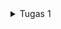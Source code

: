 <details>
<summary>Tugas 1</summary>

<h1>1. Apa perbedaan utama antara stateless dan stateful widget dalam konteks pengembangan aplikasi Flutter?</h1>
StatelessWidget dan StatefulWidget memiliki perbedaan utama dalam hal manajemen state atau kondisi dari widget tersebut:

a. Stateless Widget: 
- Stateless widget merupakan widget yang statis.
- Widget yang dibuat tidak dapat berubah sepanjang waktu.
- Konfigurasi yang dimuat didalamnya telah diinisiasi di awal.
- Stateless widget digunakan ketika menampilkan data yang tidak perlu adanya perubahan nilai.

b. Stateful Widget: 
- Stateful widget merupakan widget yang dinamis.
- Widget yang dibuat dapat diperbaharui kapanpun.
- Stateful widget dapat mengubah atau mengupdate tampilan, menambah widget lainnya, mengubah nilai variabel, icon, warna, dan lain-lain.

<h1>2. Sebutkan seluruh widget yang kamu gunakan untuk menyelesaikan tugas ini dan jelaskan fungsinya masing-masing.</h1>
Berikut adalah widget-widget yang saya gunakan:

- MyApp: Widget root dari aplikasi Flutter yang mengembalikan sebuah MaterialApp yang menyediakan fitur-fitur dasar dari Material Design, seperti tema, navigasi, dan gesture.
- MyHomePage: Widget halaman utama dari aplikasi yang mengembalikan sebuah Scaffold yang menyediakan struktur layout dasar untuk aplikasi, seperti app bar, body, dan floating action button.
- SingleChildScrollView: Widget yang menyediakan kemampuan untuk melakukan scroll pada konten yang melebihi ukuran layar.
- Column: Widget yang menampilkan widget-widget lainnya secara vertikal. Widget ini digunakan untuk menampilkan judul dan grid layout.
- Padding: Widget yang memberikan jarak antara widget dengan widget lainnya. Widget ini digunakan untuk memberikan jarak antara tepi layar dengan konten dan antara judul dengan grid layout.
- Text: Widget yang menampilkan teks dengan atribut seperti alignment, style, dan font. Widget ini digunakan untuk menampilkan judul.
- GridView.count: Widget yang menampilkan widget-widget lainnya dalam bentuk grid dengan jumlah kolom yang ditentukan. Widget ini digunakan untuk menampilkan tiga tombol sederhana dengan ikon dan teks.
- ShopCard: Widget yang menampilkan sebuah Material dengan InkWell dan Container. Widget ini digunakan untuk menampilkan setiap item pada grid layout dengan warna, ikon, dan teks yang sesuai.
- Material: Widget yang memberikan efek visual Material Design pada widget lainnya, seperti elevasi, warna, dan bentuk. Widget ini digunakan untuk memberikan warna pada setiap item pada grid layout.
- InkWell: Widget yang memberikan efek visual dan gesture pada widget lainnya, seperti splash dan highlight untuk memberikan respons ketika setiap item pada grid layout ditekan.
- Container: Widget yang menyediakan berbagai kemampuan untuk mengatur widget lainnya, seperti padding, alignment, dan decoration. Widget ini digunakan untuk menampilkan ikon dan teks pada setiap item pada grid layout.
- Center: Widget yang menempatkan widget lainnya di tengah-tengah. Widget ini digunakan untuk menempatkan Column yang berisi ikon dan teks pada setiap item pada grid layout.
- Icon: Widget yang menampilkan ikon dengan berbagai atribut, seperti warna, ukuran, dan jenis. Widget ini digunakan untuk menampilkan ikon pada setiap item pada grid layout.

<h1>3. Jelaskan bagaimana cara kamu mengimplementasikan checklist di atas secara step-by-step (bukan hanya sekadar mengikuti tutorial)</h1>

- Membuat direktori traveliomob untuk menyimpan proyek flutter yang akan saya buat. Setelah itu mengenerate proyek flutter baru dengan nama traveliomob dengan command flutter create traveliomob

- Membuat file baru bernama menu.dart pada traveliomob/lib dan melakukan import package import 'package:flutter/material.dart';

- Dari file main.dart, pindahkan class MyHomePage dan class _MyHomePageState ke file menu.dart. Lalu pada file menu.dart saya melakukan import import 'package:traveliomob/menu.dart';

- Setelah itu pada menu.dart saya mengubah sifat widget halaman dari stateful menjadi stateless dan menambahkan widget-widget seperti teks dan card sebagai berikut:

import 'package:flutter/material.dart';

class MyHomePage extends StatelessWidget {
    MyHomePage({Key? key}) : super(key: key);

    final List<ShopItem> items = [
        ShopItem("Lihat Item", Icons.checklist, Colors.cyan),
        ShopItem("Tambah Item", Icons.add_shopping_cart, Colors.blueGrey),
        ShopItem("Logout", Icons.logout, Colors.cyan),
    ];

    @override
    Widget build(BuildContext context) {
        return Scaffold(
          appBar: AppBar(
            title: const Text(
              'Traveliomob',
            ),
          ),
          body: SingleChildScrollView(
            // Widget wrapper yang dapat discroll
            child: Padding(
              padding: const EdgeInsets.all(10.0), // Set padding dari halaman
              child: Column(
                // Widget untuk menampilkan children secara vertikal
                children: <Widget>[
                  const Padding(
                    padding: EdgeInsets.only(top: 10.0, bottom: 10.0),
                    // Widget Text untuk menampilkan tulisan dengan alignment center dan style yang sesuai
                    child: Text(
                      'Traveliomob', // Text yang menandakan toko
                      textAlign: TextAlign.center,
                      style: TextStyle(
                        fontSize: 30,
                        fontWeight: FontWeight.bold,
                      ),
                    ),
                  ),
                  // Grid layout
                  GridView.count(
                    // Container pada card kita.
                    primary: true,
                    padding: const EdgeInsets.all(20),
                    crossAxisSpacing: 10,
                    mainAxisSpacing: 10,
                    crossAxisCount: 3,
                    shrinkWrap: true,
                    children: items.map((ShopItem item) {
                      // Iterasi untuk setiap item
                      return ShopCard(item);
                    }).toList(),
                  ),
                ],
              ),
            ),
          ),
        );
    }
}

class ShopItem {
  final String name;
  final IconData icon;
  final Color color;
  ShopItem(this.name, this.icon, this.color);
}

class ShopCard extends StatelessWidget {
  final ShopItem item;

  const ShopCard(this.item, {super.key}); // Constructor

  @override
  Widget build(BuildContext context) {
    return Material(
      color: item.color,
      child: InkWell(
        // Area responsive terhadap sentuhan
        onTap: () {
          // Memunculkan SnackBar ketika diklik
          ScaffoldMessenger.of(context)
            ..hideCurrentSnackBar()
            ..showSnackBar(SnackBar(
                content: Text("Kamu telah menekan tombol ${item.name}!")));
        },
        child: Container(
          // Container untuk menyimpan Icon dan Text
          padding: const EdgeInsets.all(8),
          child: Center(
            child: Column(
              mainAxisAlignment: MainAxisAlignment.center,
              children: [
                Icon(
                  item.icon,
                  color: Colors.white,
                  size: 30.0,
                ),
                const Padding(padding: EdgeInsets.all(3)),
                Text(
                  item.name,
                  textAlign: TextAlign.center,
                  style: const TextStyle(color: Colors.white),
                ),
              ],
            ),
          ),
        ),
      ),
    );
  }
}

<h1>BONUS</h1>

<summary>Tugas 2</summary>


</details>